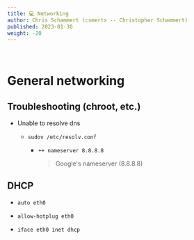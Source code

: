 ```yaml
---
title: 💻 Networking
author: Chris Schammert (csmertx -- Christopher Schammert)
published: 2023-01-30
weight: -20
---
```


<br />

# General networking

## Troubleshooting (chroot, etc.)

- Unable to resolve dns

    - ```sudov /etc/resolv.conf```

        - ```++ nameserver 8.8.8.8```

            > Google's nameserver (8.8.8.8)

## DHCP

- ```auto eth0```

- ```allow-hotplug eth0```

- ```iface eth0 inet dhcp```
